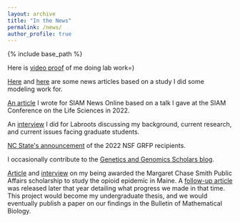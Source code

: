 ```yaml
---
layout: archive
title: "In the News"
permalink: /news/
author_profile: true
---
```


{% include base_path %}

Here is <a href="https://www.youtube.com/watch?v=720cezmHhWY" target="_blank"  rel="noopener noreferrer">video proof</a>
of me doing lab work=)

<a href="https://geneticliteracyproject.org/2023/06/16/still-unapproved-crispr-gene-drive-could-suppress-fruit-killing-vinegar-flies/" target="_blank"  rel="noopener noreferrer">Here</a> and 
<a href="https://news.ncsu.edu/2023/06/crispr-gene-drive-could-suppress-ag-pests/" target="_blank"  rel="noopener noreferrer">here</a>
are some news articles based on a study I did some modeling work for. 

<a href="https://sinews.siam.org/Details-Page/gene-drives-and-population-suppression-addressing-mosquito-borne-disease" target="_blank"  rel="noopener noreferrer">An article</a>
I wrote for SIAM News Online based on a talk I gave at the SIAM Conference on the Life Sciences in 2022. 

An 
<a href="https://www.labroots.com/trending/health-and-medicine/24546/biomathematics-mosquitoes-diseases-cole-butler-phd-student-north-carolina-university-grad-student-hi-2" target="_blank"  rel="noopener noreferrer">interview</a>
I did for Labroots discussing my background, current research, and current issues facing graduate students.

<a href="https://news.dasa.ncsu.edu/meet-nc-states-2022-nsf-grfp-recipients/" target="_blank"  rel="noopener noreferrer">NC State's announcement</a>
of the 2022 NSF GRFP recipients. 

I occasionally contribute to the 
<a href="https://ggscholars.org/scholars/blog/" target="_blank"  rel="noopener noreferrer">Genetics and Genomics Scholars blog</a>.

<p>
<a href="https://web.archive.org/web/20190701063703/https://mcspolicycenter.umaine.edu/2019/06/19/recipients-of-the-2019-2020-margaret-chase-smith-public-affairs-scholarship-announced/" target="_blank"  rel="noopener noreferrer">Article</a>
 and 
<a href="https://www.youtube.com/watch?v=2LE4_kD4Lrw" target="_blank"  rel="noopener noreferrer">interview</a>
on my being awarded the Margaret Chase Smith Public Affairs scholarship to study the opioid epidemic in Maine.
A
<a href="https://mcspolicycenter.umaine.edu/2020/02/25/using-mathematics-to-understand-maines-opioid-epidemic/" target="_blank"  rel="noopener noreferrer">follow-up article</a>
was released later that year detailing what progress we made in that time. This project would become my undergraduate 
thesis, and we would eventually publish a paper on our findings in the Bulletin of Mathematical Biology. 
</p>

<br>
<br>
<br>
<br>
<br>
<br>
<br>
<br>
<br>
<br>
<br>
<br>

